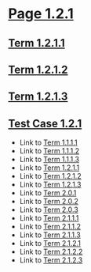 # [Page 1.2.1](#page-121)

## [Term 1.2.1.1](#term-1211)

## [Term 1.2.1.2](#term-1212)

## [Term 1.2.1.3](#term-1213)

## [Test Case 1.2.1](#test-case-121)

*   Link to [Term 1.1.1.1](../RECURSIVE-1-1/page-1-1-1.md#term-1111)
*   Link to [Term 1.1.1.2](../RECURSIVE-1-1/page-1-1-1.md#term-1112)
*   Link to [Term 1.1.1.3](../RECURSIVE-1-1/page-1-1-1.md#term-1113)
*   Link to [Term 1.2.1.1](#term-1211)
*   Link to [Term 1.2.1.2](#term-1212)
*   Link to [Term 1.2.1.3](#term-1213)
*   Link to [Term 2.0.1](../../chapter-2/page-2-0.md#term-201)
*   Link to [Term 2.0.2](../../chapter-2/page-2-0.md#term-202)
*   Link to [Term 2.0.3](../../chapter-2/page-2-0.md#term-203)
*   Link to [Term 2.1.1.1](../../chapter-2/RECURSIVE-2-1/page-2-1-1.md#term-2111)
*   Link to [Term 2.1.1.2](../../chapter-2/RECURSIVE-2-1/page-2-1-1.md#term-2112)
*   Link to [Term 2.1.1.3](../../chapter-2/RECURSIVE-2-1/page-2-1-1.md#term-2113)
*   Link to [Term 2.1.2.1](../../chapter-2/RECURSIVE-2-1/page-2-1-2.md#term-2121)
*   Link to [Term 2.1.2.2](../../chapter-2/RECURSIVE-2-1/page-2-1-2.md#term-2122)
*   Link to [Term 2.1.2.3](../../chapter-2/RECURSIVE-2-1/page-2-1-2.md#term-2123)
